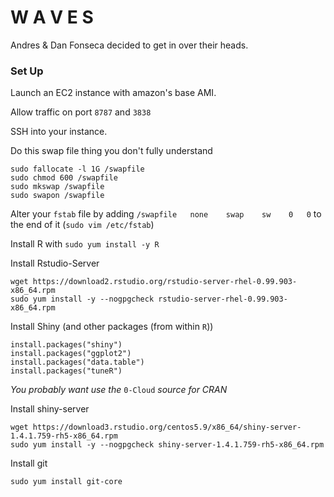# W A V E S

Andres & Dan Fonseca decided to get in over their heads.

### Set Up

Launch an EC2 instance with amazon's base AMI.

Allow traffic on port `8787` and `3838`

SSH into your instance.

Do this swap file thing you don't fully understand

```
sudo fallocate -l 1G /swapfile
sudo chmod 600 /swapfile
sudo mkswap /swapfile
sudo swapon /swapfile
```

Alter your `fstab` file by adding `/swapfile   none    swap    sw    0   0`
to the end of it (`sudo vim /etc/fstab`)

Install R  with `sudo yum install -y R`

Install Rstudio-Server

```
wget https://download2.rstudio.org/rstudio-server-rhel-0.99.903-x86_64.rpm
sudo yum install -y --nogpgcheck rstudio-server-rhel-0.99.903-x86_64.rpm
```

Install Shiny (and other packages (from within `R`))

```
install.packages("shiny")
install.packages("ggplot2")
install.packages("data.table")
install.packages("tuneR")
```

*You probably want use the* `0-Cloud` *source for CRAN*

Install shiny-server

```
wget https://download3.rstudio.org/centos5.9/x86_64/shiny-server-1.4.1.759-rh5-x86_64.rpm
sudo yum install -y --nogpgcheck shiny-server-1.4.1.759-rh5-x86_64.rpm
```

Install git

`sudo yum install git-core`

